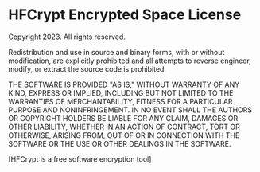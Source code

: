 # HFCrypt Encrypted Space License

Copyright 2023. All rights reserved.

Redistribution and use in source and binary forms, with or without modification, are explicitly prohibited and all attempts to reverse engineer, modify, or extract the source code is prohibited.

THE SOFTWARE IS PROVIDED "AS IS," WITHOUT WARRANTY OF ANY KIND, EXPRESS OR IMPLIED, INCLUDING BUT NOT LIMITED TO THE WARRANTIES OF MERCHANTABILITY, FITNESS FOR A PARTICULAR PURPOSE AND NONINFRINGEMENT. IN NO EVENT SHALL THE AUTHORS OR COPYRIGHT HOLDERS BE LIABLE FOR ANY CLAIM, DAMAGES OR OTHER LIABILITY, WHETHER IN AN ACTION OF CONTRACT, TORT OR OTHERWISE, ARISING FROM, OUT OF OR IN CONNECTION WITH THE SOFTWARE OR THE USE OR OTHER DEALINGS IN THE SOFTWARE.

[HFCrypt is a free software encryption tool]